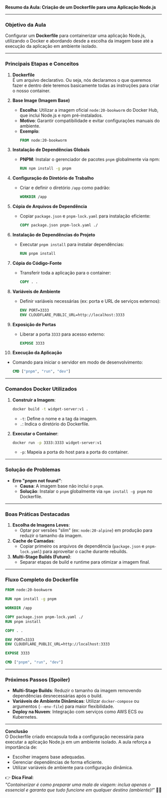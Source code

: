 **Resumo da Aula: Criação de um Dockerfile para uma Aplicação Node.js**  

---

### **Objetivo da Aula**  
Configurar um **Dockerfile** para containerizar uma aplicação Node.js, utilizando o Docker e abordando desde a escolha da imagem base até a execução da aplicação em ambiente isolado.  

---

### **Principais Etapas e Conceitos**
1. **Dockerfile**  
   É um arquivo declarativo. Ou seja, nós declaramos o que queremos fazer e dentro dele teremos basicamente todas as instruções para criar o nosso container.

2. **Base Image (Imagem Base)**  
   - **Escolha**: Utilizar a imagem oficial `node:20-bookworm` do Docker Hub, que inclui Node.js e npm pré-instalados.  
   - **Motivo**: Garantir compatibilidade e evitar configurações manuais do ambiente.  
   - **Exemplo**:  
     ```dockerfile  
     FROM node:20-bookworm  
     ```  

3. **Instalação de Dependências Globais**  
   - **PNPM**: Instalar o gerenciador de pacotes `pnpm` globalmente via npm:  
     ```dockerfile  
     RUN npm install -g pnpm  
     ```  

4. **Configuração do Diretório de Trabalho**  
   - Criar e definir o diretório `/app` como padrão:  
     ```dockerfile  
     WORKDIR /app  
     ```  

5. **Cópia de Arquivos de Dependência**  
   - Copiar `package.json` e `pnpm-lock.yaml` para instalação eficiente:  
     ```dockerfile  
     COPY package.json pnpm-lock.yaml ./  
     ```  

6. **Instalação de Dependências do Projeto**  
   - Executar `pnpm install` para instalar dependências:  
     ```dockerfile  
     RUN pnpm install  
     ```  

7. **Cópia do Código-Fonte**  
   - Transferir toda a aplicação para o container:  
     ```dockerfile  
     COPY . .  
     ```  

8. **Variáveis de Ambiente**  
   - Definir variáveis necessárias (ex: porta e URL de serviços externos):  
     ```dockerfile  
     ENV PORT=3333  
     ENV CLOUDFLARE_PUBLIC_URL=http://localhost:3333  
     ```  

9. **Exposição de Portas**  
   - Liberar a porta `3333` para acesso externo:  
     ```dockerfile  
     EXPOSE 3333  
     ```  

10. **Execução da Aplicação**  
   - Comando para iniciar o servidor em modo de desenvolvimento:  
     ```dockerfile  
     CMD ["pnpm", "run", "dev"]  
     ```  

---

### **Comandos Docker Utilizados**  
1. **Construir a Imagem**:  
   ```bash  
   docker build -t widget-server:v1 .  
   ```  
   - `-t`: Define o nome e a tag da imagem.  
   - `.`: Indica o diretório do Dockerfile.  

2. **Executar o Container**:  
   ```bash  
   docker run -p 3333:3333 widget-server:v1  
   ```  
   - `-p`: Mapeia a porta do host para a porta do container.  

---

### **Solução de Problemas**  
- **Erro "pnpm not found"**:  
  - **Causa**: A imagem base não inclui o `pnpm`.  
  - **Solução**: Instalar o `pnpm` globalmente via `npm install -g pnpm` no Dockerfile.  

---

### **Boas Práticas Destacadas**  
1. **Escolha de Imagens Leves**:  
   - Optar por versões "slim" (ex: `node:20-alpine`) em produção para reduzir o tamanho da imagem.  
2. **Cache de Camadas**:  
   - Copiar primeiro os arquivos de dependência (`package.json` e `pnpm-lock.yaml`) para aproveitar o cache durante rebuilds.  
3. **Multi-Stage Builds (Futuro)**:  
   - Separar etapas de build e runtime para otimizar a imagem final.  

---

### **Fluxo Completo do Dockerfile**  
```dockerfile  
FROM node:20-bookworm  

RUN npm install -g pnpm  

WORKDIR /app  

COPY package.json pnpm-lock.yaml ./  
RUN pnpm install  

COPY . .  

ENV PORT=3333  
ENV CLOUDFLARE_PUBLIC_URL=http://localhost:3333  

EXPOSE 3333  

CMD ["pnpm", "run", "dev"]  
```  

---

### **Próximos Passos (Spoiler)**  
- **Multi-Stage Builds**: Reduzir o tamanho da imagem removendo dependências desnecessárias após o build.  
- **Variáveis de Ambiente Dinâmicas**: Utilizar `docker-compose` ou argumentos (`--env-file`) para maior flexibilidade.  
- **Deploy na Nuvem**: Integração com serviços como AWS ECS ou Kubernetes.  

---

**Conclusão**  
O Dockerfile criado encapsula toda a configuração necessária para executar a aplicação Node.js em um ambiente isolado. A aula reforça a importância de:  
- Escolher imagens base adequadas.  
- Gerenciar dependências de forma eficiente.  
- Utilizar variáveis de ambiente para configuração dinâmica.  

👉 **Dica Final**:  
*"Containerizar é como preparar uma mala de viagem: inclua apenas o essencial e garanta que tudo funcione em qualquer destino (ambiente)!"* 🧳🚀